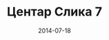 ---
layout: default
modal-id: 25
date: 2014-07-18
img: centar/DSC_0248.jpg
alt: image-alt
store: Centar
title: Центар Слика 7
description: Intro LINQ is query language for C and VB introduced in .NET 3.5 and VS 2008. LINQ simplifies querying by offering one unified language to query different types of data sources. In order to use LINQ to query data source we need LINQ provider. Many providers are posted here and there is option to create our own providers, so basically you can query everything with the right provider. This means that a single query can be used to query data from DB, XML, lists etc.. Query SyntaxLINQ queries can be written in two basic ways.

---